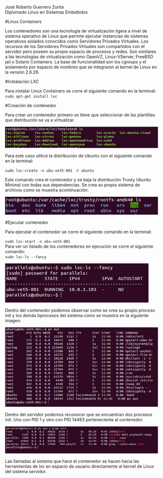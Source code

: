José Roberto Guerrero Zurita  
Diplomado Linux en Sistemas Embebidos  

#Linux Containers  

Los contenedores son una tecnología de virtualización ligera a nivel de sistema operativo de Linux que permite ejecutar instancias de sistemas operativos aislados conocidos como Servidores Privados Virtuales. Los recursos de los Servidores Privados Virtuales son compartidos con el servidor pero poseen su propio espacio de procesos y redes. Son similares a las tecnologias de virtualización como OpenVZ, Linux-VServer, FreeBSD jail o Solaris Containers. La base de funcionalidad son los cgroups y el aislamiento por espacio de nombres que se integraron al kernel de Linux en la versión 2.6.29.  

#Instalación LXC

Para instalar Linux Containers se corre el siguiente comando en la terminal:    
`sudo apt-get install lxc`

#Creación de contenedor

Para crear un contenedor primero se tiene que seleccionar de las plantillas que distribución se va a virtualizar.  

![temp](img/templates.jpg "Templates")

Para este caso utilicé la distribución de Ubuntu con el siguiente comando en la terminal:  

`sudo lxc-create -n ubu-veth-001 -t ubuntu`

Este comando crea el contenedor y se baja la distribución Trusty Ubuntu Minimal con todas sus dependencias. Se crea su propio sistema de archivos como se muestra acontinuación:  

![fs](img/fs.jpg "File System")

#Ejecutar contenedor

Para ejecutar el contenedor se corre el siguiente comando en la terminal:

`sudo lxc-start -n ubu-veth-001`  
Para ver un listado de los contenedores en ejecución se corre el siguiente comando:  
`sudo lxc-ls --fancy`

![lxc](img/lxc-ls.jpg "Lista contenedores")

Dentro del contenedor podemos observar como se crea su propio proceso init y los demás bprocesos del sistema como se muestra en la siguiente imagen:  

![ps](img/ps_aux_ubu-veth-001.jpg "Procesos Contenedor")

Dentro del servidor podemos reconocer que se encuentran dos procesos init. Uno con PID 1 y otro con PID 14463 perteneciente al contenedor.  

![ps](img/init_host.jpg "Procesos Host")

Las llamadas al sistema que hace el contenedor se hacen hacia las herramientas de lxc en espacio de usuario directamente al kernel de Linux del sistema servidor.  
